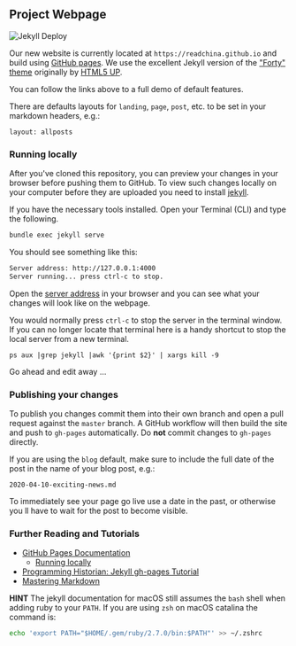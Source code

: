 ## Project Webpage
![Jekyll Deploy](https://github.com/duncdrum/forty-jekyll-theme/workflows/Jekyll%20Deploy/badge.svg)

Our new website is currently located at `https://readchina.github.io` and build using [GitHub pages](https://pages.github.com). We use the excellent Jekyll version of the ["Forty" theme](https://github.com/andrewbanchich/forty-jekyll-theme) originally by [HTML5 UP](https://html5up.net/).  

You can follow the links above to a full demo of default features.

There are defaults layouts for `landing`, `page`, `post`, etc.  to be set in your markdown headers, e.g.:

```
layout: allposts
```

### Running locally
After you've cloned this repository, you can preview your changes in your browser before pushing them to GitHub. To view such changes locally on your computer before they are uploaded you need to install [jekyll](https://jekyllrb.com).

If you have the necessary tools installed. Open your Terminal (CLI) and type the following.

```zsh
bundle exec jekyll serve
```

You should see something like this:

```zsh
Server address: http://127.0.0.1:4000
Server running... press ctrl-c to stop.
```

Open the [server address](http://127.0.0.1:4000) in your browser and you can see what your changes will look like on the webpage.

You would normally press `ctrl-c` to stop the server in the terminal window. If you can no longer locate that terminal here is a handy shortcut to stop the local server from a new terminal.

```
ps aux |grep jekyll |awk '{print $2}' | xargs kill -9
```

Go ahead and edit away ...

### Publishing your changes
To publish you changes commit them into their own branch and open a pull request against the `master` branch. A GitHub workflow will then build the site and push to `gh-pages` automatically. Do **not** commit changes to `gh-pages` directly.

If you are using the `blog` default, make sure to include the full date of the post in the name of your blog post, e.g.:

```
2020-04-10-exciting-news.md
```

To immediately see your page go live use a date in the past, or otherwise you ll have to wait for the post to become visible.

### Further Reading and Tutorials
-   [GitHub Pages Documentation](https://help.github.com/en/github/working-with-github-pages)
    -   [Running locally](https://help.github.com/en/github/working-with-github-pages/testing-your-github-pages-site-locally-with-jekyll)
-   [Programming Historian: Jekyll gh-pages Tutorial](https://programminghistorian.org/en/lessons/building-static-sites-with-jekyll-github-pages)
-   [Mastering Markdown](https://guides.github.com/features/mastering-markdown/)

**HINT**
The jekyll documentation for macOS still assumes the `bash` shell when adding ruby to your `PATH`. If you are using `zsh` on macOS catalina the command is:
```zsh
echo 'export PATH="$HOME/.gem/ruby/2.7.0/bin:$PATH"' >> ~/.zshrc
```
